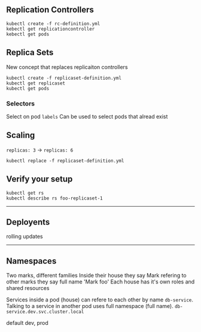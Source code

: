## Replication Controllers

```
kubectl create -f rc-definition.yml
kebectl get replicationcontroller
kebectl get pods
```

## Replica Sets

New concept that replaces replicaiton controllers

```
kubectl create -f replicaset-definition.yml
kubectl get replicaset
kubectl get pods
```

### Selectors
Select on pod `labels`
Can be used to select pods that alread exist

## Scaling

`replicas: 3` -> `replicas: 6`

`kubectl replace -f replicaset-definition.yml`

## Verify your setup

```
kubectl get rs
kubectl describe rs foo-replicaset-1
```
------------------------------
## Deployents
rolling updates

------------------------------

## Namespaces
Two marks, different families
Inside their house they say Mark
refering to other marks they say full name 'Mark foo'
Each house has it's own roles and shared resources

Services inside a pod (house) can refere to each other by name `db-service`.
Talking to a service in another pod uses full namespace (full name).
`db-service.dev.svc.cluster.local`

default
dev, prod
